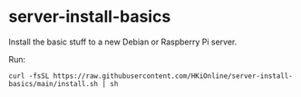 # server-install-basics

Install the basic stuff to a new Debian or Raspberry Pi server.

Run:
```
curl -fsSL https://raw.githubusercontent.com/HKiOnline/server-install-basics/main/install.sh | sh
```
